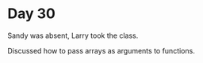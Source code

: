 # Day 30

Sandy was absent, Larry took the class.

Discussed how to pass arrays as arguments to functions.

